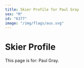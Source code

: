 ```yaml
---
title: Skier Profile for Paul Gray
sex: "M"
id: "6377"
image: "/img/flags/aus.svg" 
---
```


# Skier Profile

This page is for: Paul Gray.
    